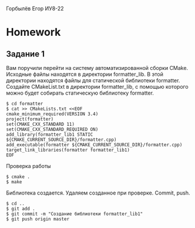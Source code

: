 Горбылёв Егор ИУ8-22
# Homework
## Задание 1
Вам поручили перейти на систему автоматизированной сборки CMake. Исходные файлы находятся в директории formatter_lib. В этой директории находятся файлы для статической библиотеки formatter. Создайте CMakeList.txt в директории formatter_lib, с помощью которого можно будет собирать статическую библиотеку formatter.

```ShellSession
$ cd formatter
$ cat >> CMakeLists.txt <<EOF
cmake_minimum_required(VERSION 3.4)
project(formatter)
set(CMAKE_CXX_STANDARD 11)
set(CMAKE_CXX_STANDARD_REQUIRED ON)
add_library(formatter_lib1 STATIC ${CMAKE_CURRENT_SOURCE_DIR}/formatter.cpp)
add_executable(formatter ${CMAKE_CURRENT_SOURCE_DIR}/formatter.cpp)
target_link_libraries(formatter formatter_lib1)
EOF
```
Проверка работы

```ShellSession
$ cmake .
$ make
```
Библиотека создается. Удаляем созданное при проверке. Commit, push.

```ShellSession
$ cd ..
$ git add .
$ git commit -m "Создание библиотеки formatter_lib1"
$ git push origin master
```
